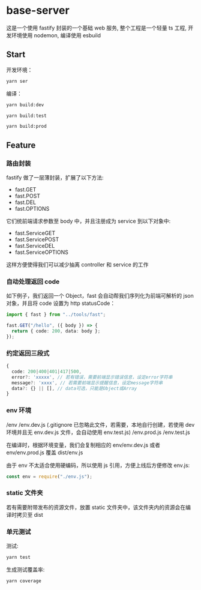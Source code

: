 # base-server

这是一个使用 fastify 封装的一个基础 web 服务, 整个工程是一个轻量 ts 工程, 开发环境使用 nodemon, 编译使用 esbuild

## Start

开发环境：

```sh
yarn ser
```

编译：

```sh
yarn build:dev
```

```sh
yarn build:test
```

```sh
yarn build:prod
```

## Feature

### 路由封装

fastify 做了一层薄封装，扩展了以下方法:

- fast.GET
- fast.POST
- fast.DEL
- fast.OPTIONS

它们统前端请求参数至 body 中，并且注册成为 service 到以下对象中:

- fast.ServiceGET
- fast.ServicePOST
- fast.ServiceDEL
- fast.ServiceOPTIONS

这样方便使得我们可以减少抽离 controller 和 service 的工作

### 自动处理返回 code

如下例子，我们返回一个 Object，fast 会自动帮我们序列化为前端可解析的 json 对象，并且将 code 设置为 http statusCode：

```ts
import { fast } from "../tools/fast";

fast.GET("/hello", ({ body }) => {
  return { code: 200, data: body };
});
```

### 约定返回三段式

```ts
{
  code: 200|400|401|417|500,
  error?: 'xxxxx', // 若有错误，需要前端显示错误信息，设定error字符串
  message?: 'xxxx', // 若需要前端显示提醒信息，设定message字符串
  data?: {} || [], // data可选，只能是Object或Array
}
```

### env 环境

/env
/env.dev.js (.gitignore 已忽略此文件，若需要，本地自行创建，若使用 dev 环境并且无 env.dev.js 文件，会自动使用 env.test.js)
/env.prod.js
/env.test.js

在编译时，根据环境变量，我们会复制相应的 env/env.dev.js 或者 env/env.prod.js 覆盖 dist/env.js

由于 env 不太适合使用硬编码，所以使用 js 引用，方便上线后方便修改 env.js:

```js
const env = require("./env.js");
```

### static 文件夹

若有需要附带发布的资源文件，放置 static 文件夹中，该文件夹内的资源会在编译时拷贝至 dist

### 单元测试

测试:

```sh
yarn test
```

生成测试覆盖率:

```sh
yarn coverage
```
